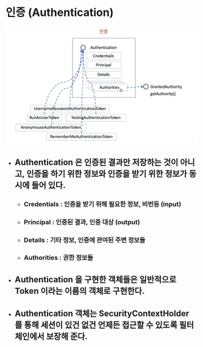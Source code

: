 # 인증 (Authentication)

<img src="img/Autentication.png" width="600px">

- ## Authentication 은 인증된 결과만 저장하는 것이 아니고, 인증을 하기 위한 정보와 인증을 받기 위한 정보가 동시에 들어 있다.
    - ### **Credentials** : 인증을 받기 위해 필요한 정보, 비번등 (input)
    - ### **Principal** : 인증된 결과, 인증 대상 (output)
    - ### **Details** : 기타 정보, 인증에 관여된 주변 정보들
    - ### **Authorities** : 권한 정보들

- ## Authentication 을 구현한 객체들은 일반적으로 Token 이라는 이름의 객체로 구현한다.
- ## Authentication 객체는 SecurityContextHolder 를 통해 세션이 있건 없건 언제든 접근할 수 있도록 필터체인에서 보장해 준다.

